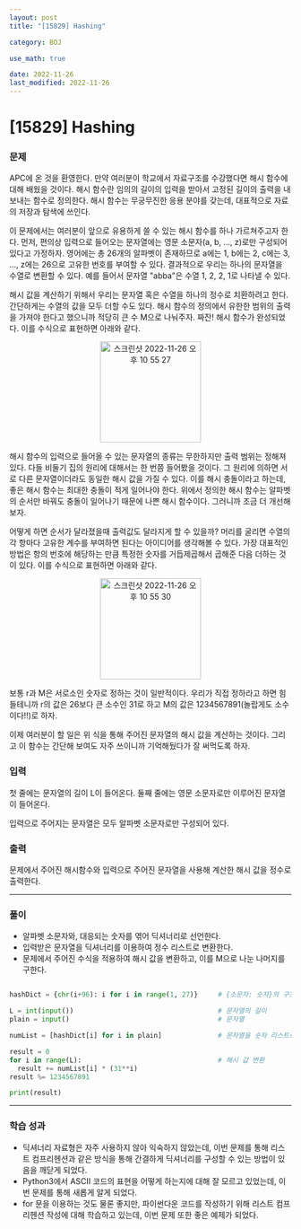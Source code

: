 ```yaml
---
layout: post
title: "[15829] Hashing"

category: BOJ

use_math: true

date: 2022-11-26
last_modified: 2022-11-26
---
```

# [15829] Hashing

### 문제
APC에 온 것을 환영한다. 만약 여러분이 학교에서 자료구조를 수강했다면 해시 함수에 대해 배웠을 것이다. 해시 함수란 임의의 길이의 입력을 받아서 고정된 길이의 출력을 내보내는 함수로 정의한다. 해시 함수는 무궁무진한 응용 분야를 갖는데, 대표적으로 자료의 저장과 탐색에 쓰인다.

이 문제에서는 여러분이 앞으로 유용하게 쓸 수 있는 해시 함수를 하나 가르쳐주고자 한다. 먼저, 편의상 입력으로 들어오는 문자열에는 영문 소문자(a, b, ..., z)로만 구성되어있다고 가정하자. 영어에는 총 26개의 알파벳이 존재하므로 a에는 1, b에는 2, c에는 3, ..., z에는 26으로 고유한 번호를 부여할 수 있다. 결과적으로 우리는 하나의 문자열을 수열로 변환할 수 있다. 예를 들어서 문자열 "abba"은 수열 1, 2, 2, 1로 나타낼 수 있다.

해시 값을 계산하기 위해서 우리는 문자열 혹은 수열을 하나의 정수로 치환하려고 한다. 간단하게는 수열의 값을 모두 더할 수도 있다. 해시 함수의 정의에서 유한한 범위의 출력을 가져야 한다고 했으니까 적당히 큰 수 M으로 나눠주자. 짜잔! 해시 함수가 완성되었다. 이를 수식으로 표현하면 아래와 같다.

<p align="center"><img width="180" alt="스크린샷 2022-11-26 오후 10 55 27" src="https://user-images.githubusercontent.com/112464515/204092401-0e07af3b-2092-45fe-9cba-8a08e12ef7c8.png"></p>

해시 함수의 입력으로 들어올 수 있는 문자열의 종류는 무한하지만 출력 범위는 정해져있다. 다들 비둘기 집의 원리에 대해서는 한 번쯤 들어봤을 것이다. 그 원리에 의하면 서로 다른 문자열이더라도 동일한 해시 값을 가질 수 있다. 이를 해시 충돌이라고 하는데, 좋은 해시 함수는 최대한 충돌이 적게 일어나야 한다. 위에서 정의한 해시 함수는 알파벳의 순서만 바꿔도 충돌이 일어나기 때문에 나쁜 해시 함수이다. 그러니까 조금 더 개선해보자.

어떻게 하면 순서가 달라졌을때 출력값도 달라지게 할 수 있을까? 머리를 굴리면 수열의 각 항마다 고유한 계수를 부여하면 된다는 아이디어를 생각해볼 수 있다. 가장 대표적인 방법은 항의 번호에 해당하는 만큼 특정한 숫자를 거듭제곱해서 곱해준 다음 더하는 것이 있다. 이를 수식으로 표현하면 아래와 같다.

<p align="center"><img width="180" alt="스크린샷 2022-11-26 오후 10 55 30" src="https://user-images.githubusercontent.com/112464515/204092408-9cec39c7-9ce5-4d45-9420-53fbf06ea77d.png"></p>

보통 r과 M은 서로소인 숫자로 정하는 것이 일반적이다. 우리가 직접 정하라고 하면 힘들테니까 r의 값은 26보다 큰 소수인 31로 하고 M의 값은 1234567891(놀랍게도 소수이다!!)로 하자.

이제 여러분이 할 일은 위 식을 통해 주어진 문자열의 해시 값을 계산하는 것이다. 그리고 이 함수는 간단해 보여도 자주 쓰이니까 기억해뒀다가 잘 써먹도록 하자.

### 입력
첫 줄에는 문자열의 길이 L이 들어온다. 둘째 줄에는 영문 소문자로만 이루어진 문자열이 들어온다.

입력으로 주어지는 문자열은 모두 알파벳 소문자로만 구성되어 있다.

### 출력
문제에서 주어진 해시함수와 입력으로 주어진 문자열을 사용해 계산한 해시 값을 정수로 출력한다.

---
### 풀이
- 알파벳 소문자와, 대응되는 숫자를 엮어 딕셔너리로 선언한다.
- 입력받은 문자열을 딕셔너리를 이용하여 정수 리스트로 변환한다.
- 문제에서 주어진 수식을 적용하여 해시 값을 변환하고, 이를 M으로 나눈 나머지를 구한다.

  
```python

hashDict = {chr(i+96): i for i in range(1, 27)}     # {소문자: 숫자}의 구조를 가진 딕셔너리 생성

L = int(input())                                    # 문자열의 길이
plain = input()                                     # 문자열

numList = [hashDict[i] for i in plain]              # 문자열을 숫자 리스트로 변환

result = 0
for i in range(L):                                  # 해시 값 변환
  result += numList[i] * (31**i)
result %= 1234567891

print(result)
```

---
### 학습 성과
- 딕셔너리 자료형은 자주 사용하지 않아 익숙하지 않았는데, 이번 문제를 통해 리스트 컴프리헨션과 같은 방식을 통해 간결하게 딕셔너리를 구성할 수 있는 방법이 있음을 깨닫게 되었다.
- Python3에서 ASCII 코드의 표현을 어떻게 하는지에 대해 잘 모르고 있었는데, 이번 문제를 통해 새롭게 알게 되었다.
- for 문을 이용하는 것도 물론 좋지만, 파이썬다운 코드를 작성하기 위해 리스트 컴프리헨션 작성에 대해 학습하고 있는데, 이번 문제 또한 좋은 예제가 되었다.
